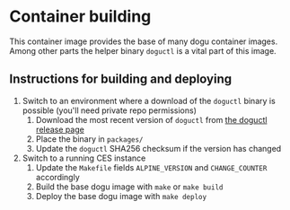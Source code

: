 # Container building

This container image provides the base of many dogu container images. Among other parts the helper binary `doguctl` is a vital part of this image. 

## Instructions for building and deploying

1. Switch to an environment where a download of the `doguctl` binary is possible (you'll need private repo permissions)
   1. Download the most recent version of `doguctl` from [the doguctl release page](https://github.com/cloudogu/doguctl/releases)
   2. Place the binary in `packages/`
   3. Update the `doguctl` SHA256 checksum if the version has changed
2. Switch to a running CES instance
   1. Update the `Makefile` fields `ALPINE_VERSION` and `CHANGE_COUNTER` accordingly
   2. Build the base dogu image with `make` or `make build`
   3. Deploy the base dogu image with `make deploy`
